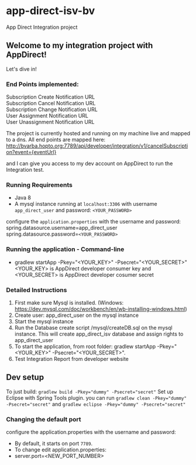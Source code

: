 # app-direct-isv-bv
App Direct Integration project

## Welcome to my integration project with AppDirect!
Let's dive in!

### End Points implemented:
Subscription Create Notification URL <br />
Subscription Cancel Notification URL <br />
Subscription Change Notification URL  <br />
User Assignment Notification URL <br />
User Unassignment Notification URL <br />

The project is currently hosted and running on my machine live and mapped to a dns.
All end points are mapped here:
http://bvarba.hopto.org:7789/api/developer/integration/v1/cancelSubscription?event={eventUrl}

and I can give you access to my dev account on AppDirect to run the Integration test.

### Running Requirements
* Java 8
* A mysql instance running at `localhost:3306` with username `app_direct_user` and password: `<YOUR_PASSWORD>`

configure the `application.properties` with the username and password:
spring.datasource.username=app_direct_user
spring.datasource.password=`<YOUR_PASSWORD>`

### Running the application - Command-line
* gradlew startApp -Pkey="<YOUR_KEY>" -Psecret="<YOUR_SECRET>"
  <YOUR_KEY> is AppDirect developer consumer key and 
  <YOUR_SECRET> is AppDirect developer cosumer secret

### Detailed Instructions

1. First make sure Mysql is installed. (Windows: https://dev.mysql.com/doc/workbench/en/wb-installing-windows.html)
2. Create user: app_direct_user on the mysql instance
3. Start the mysql instance
4. Run the Database create script /mysql/createDB.sql on the mysql instance. This will create app_direct_isv database and assign rights to app_direct_user
5. To start the application, from root folder: gradlew startApp -Pkey="<YOUR_KEY>" -Psecret="<YOUR_SECRET>".
6. Test Integration Report from developer website

## Dev setup
To just build: `gradlew build -Pkey="dummy" -Psecret="secret"`
Set up Eclipse with Spring Tools plugin.
you can run `gradlew clean -Pkey="dummy" -Psecret="secret"` and `gradlew eclipse -Pkey="dummy" -Psecret="secret"`

### Changing the default port
configure the application.properties with the username and password:
* By default, it starts on port `7789`.
* To change edit application.properties:
* server.port=<NEW_PORT_NUMBER>

